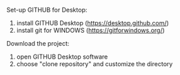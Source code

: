 Set-up GITHUB for Desktop:
  1. install GITHUB Desktop (https://desktop.github.com/)
  2. install git for WINDOWS (https://gitforwindows.org/)

Download the project:
  1. open GITHUB Desktop software
  2. choose "clone repository" and customize the directory

